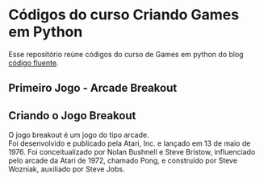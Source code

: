 ﻿# Códigos do curso Criando Games em Python 

Esse repositório reúne códigos do curso de Games em python do blog [código fluente](https://www.codigofluente.com.br/criando-games/games-em-python/).

## Primeiro Jogo - Arcade Breakout

## Criando o Jogo Breakout

O jogo breakout é um jogo do tipo arcade.<br>
Foi desenvolvido e publicado pela Atari, Inc. e lançado em 13 de maio de 1976.
Foi conceitualizado por Nolan Bushnell e Steve Bristow, influenciado pelo arcade da Atari de 1972, chamado Pong, e construído por Steve Wozniak, auxiliado por Steve Jobs.

